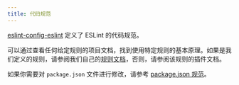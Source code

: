 ```yaml
---
title: 代码规范
---
```


[eslint-config-eslint](https://www.npmjs.com/package/eslint-config-eslint) 定义了 ESLint 的代码规范。

可以通过查看任何给定规则的项目文档，找到使用特定规则的基本原理。如果是我们定义的规则，请参阅我们自己的[规则文档](../rules/)，否则，请参阅该规则的插件文档。

如果你需要对 `package.json` 文件进行修改，请参考 [package.json 规范](./package-json-conventions)。
